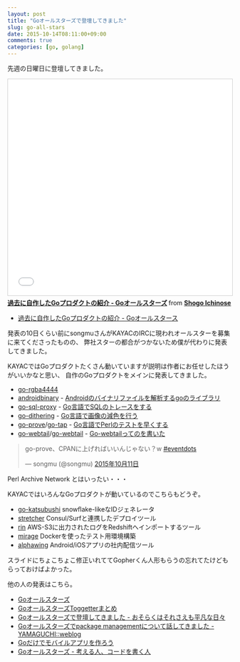 ```yaml
---
layout: post
title: "Goオールスターズで登壇してきました"
slug: go-all-stars
date: 2015-10-14T08:11:00+09:00
comments: true
categories: [go, golang]
---
```


先週の日曜日に登壇してきました。

<iframe src="//www.slideshare.net/slideshow/embed_code/key/gC0o0V8Vx7tI9z" width="595" height="485" frameborder="0" marginwidth="0" marginheight="0" scrolling="no" style="border:1px solid #CCC; border-width:1px; margin-bottom:5px; max-width: 100%;" allowfullscreen> </iframe> <div style="margin-bottom:5px"> <strong> <a href="//www.slideshare.net/shogo82148/go-go-53787565" title="過去に自作したGoプロダクトの紹介 - Goオールスターズ" target="_blank">過去に自作したGoプロダクトの紹介 - Goオールスターズ</a> </strong> from <strong><a href="https://www.slideshare.net/shogo82148" target="_blank">Shogo Ichinose</a></strong> </div>

- [過去に自作したGoプロダクトの紹介 - Goオールスタース](http://www.slideshare.net/shogo82148/go-go-53787565)

<!-- More -->

発表の10日くらい前にsongmuさんがKAYACのIRCに現われオールスターを募集に来てくださったものの、
弊社スターの都合がつかないため僕が代わりに発表してきました。

KAYACではGoプロダクトたくさん動いていますが説明は作者にお任せしたほうがいいかなと思い、
自作のGoプロダクトをメインに発表してきました。

- [go-rgba4444](https://github.com/shogo82148/go-rgba4444)
- [androidbinary](https://github.com/shogo82148/androidbinary) - [Androidのバイナリファイルを解析するgoのライブラリ](http://shogo82148.github.io/blog/2014/05/07/androidbinary/)
- [go-sql-proxy](https://github.com/shogo82148/go-sql-proxy) - [Go言語でSQLのトレースをする](http://shogo82148.github.io/blog/2015/05/13/golang-sql-proxy/)
- [go-dithering](https://github.com/shogo82148/go-dithering) - [Go言語で画像の減色を行う](http://shogo82148.github.io/blog/2015/04/25/quantize-image-in-golang/)
- [go-prove](https://github.com/shogo82148/go-prove)/[go-tap](https://github.com/shogo82148/go-tap) - [Go言語でPerlのテストを早くする](http://shogo82148.github.io/blog/2015/09/19/faster-perl-test-with-go-lang/)
- [go-webtail](https://github.com/shogo82148/go-webtail)/[go-webtail](https://github.com/shogo82148/go-tail) - [Go-webtailってのを書いた](http://shogo82148.github.io/blog/2015/06/21/go-webtail/)

<blockquote class="twitter-tweet" data-lang="ja"><p lang="ja" dir="ltr">go-prove、CPANに上げればいいんじゃない？w <a href="https://twitter.com/hashtag/eventdots?src=hash&amp;ref_src=twsrc%5Etfw">#eventdots</a></p>&mdash; songmu (@songmu) <a href="https://twitter.com/songmu/status/653100524296736768?ref_src=twsrc%5Etfw">2015年10月11日</a></blockquote>
<script async src="https://platform.twitter.com/widgets.js" charset="utf-8"></script>


Perl Archive Network とはいったい・・・

KAYACではいろんなGoプロダクトが動いているのでこちらもどうぞ。

- [go-katsubushi](https://github.com/kayac/go-katsubushi) snowﬂake-likeなIDジェネレータ
- [stretcher](https://github.com/fujiwara/stretcher) Consul/Surfと連携したデプロイツール
- [rin](https://github.com/fujiwara/Rin) AWS-S3に出力されたログをRedshiftへインポートするツール
- [mirage](https://github.com/acidlemon/mirage) Dockerを使ったテスト用環境構築
- [alphawing](https://github.com/kayac/alphawing) Android/iOSアプリの社内配信ツール

スライドにちょこちょこ修正いれててGopherくん人形もらうの忘れてたけどもらっておけばよかった。

他の人の発表はこちら。

- [Goオールスターズ](http://eventdots.jp/event/571126)
- [GoオールスターズToggetterまとめ](http://togetter.com/li/885585)
- [Goオールスターズで登壇してきました - おそらくはそれさえも平凡な日々](http://www.songmu.jp/riji/entry/2015-10-12-go-all-stars.html)
- [Goオールスターズでpackage managementについて話してきました - YAMAGUCHI::weblog](http://ymotongpoo.hatenablog.com/entry/2015/10/13/104247)
- [Goだけでモバイルアプリを作ろう](http://www.slideshare.net/takuyaueda967/go-53785408)
- [Goオールスターズ - 考える人、コードを書く人](http://bokko.hatenablog.com/entry/2015/10/12/151641)
